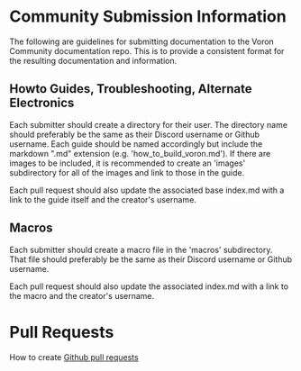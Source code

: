 # Community Submission Information

The following are guidelines for submitting documentation to the Voron Community documentation repo.  This is to provide a consistent format for the resulting documentation and information.

## Howto Guides, Troubleshooting, Alternate Electronics

Each submitter should create a directory for their user.  The directory name should preferably be the same as their Discord username or Github username.  Each guide should be named accordingly but include the markdown ".md" extension (e.g. 'how\_to\_build\_voron.md').  If there are images to be included, it is recommended to create an 'images' subdirectory for all of the images and link to those in the guide.

Each pull request should also update the associated base index.md with a link to the guide itself and the creator's username.

## Macros

Each submitter should create a macro file in the 'macros' subdirectory.  
That file should preferably be the same as their Discord username or Github username.

Each pull request should also update the associated index.md with a link to the macro and the creator's username.

# Pull Requests

How to create [Github pull requests](./pull_request_guide.md)


